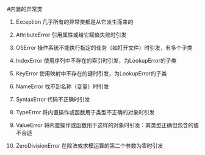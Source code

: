 #内置的异常类
1. Exception 几乎所有的异常类都是从它派生而来的

2. AttributeError 引用属性或给它赋值失败时引发

3. OSError 操作系统不能执行指定的任务（如打开文件）时引发，有多个子类

4. IndexError 使用序列中不存在的索引时引发，为LookupError的子类

5. KeyError 使用映射中不存在的键时引发，为LookupError的子类

6. NameError 找不到名称（变量）时引发

7. SyntaxError 代码不正确时引发

8. TypeError 将内置操作或函数用于类型不正确的对象时引发

9. ValueError 将内置操作或函数用于这样的对象时引发：其类型正确但包含的值不合适

10. ZeroDivisionError 在除法或求模运算的第二个参数为零时引发